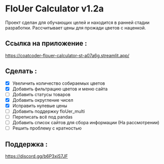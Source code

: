 # FloUer Calculator v1.2a
Проект сделан для обучающих целей и находится в ранней стадии разработки.
Рассчитывает цены для прожади цветов с наценкой.

## Ссылка на приложение :
https://coatcoder-flouer-calculator-st-a07a6g.streamlit.app/

## Сделать :
- [x] Увеличить количество собираемых цветов
- [x] Добавить фильтрацию цветов и меню сайта
- [ ] Добавить статусы товаров
- [x] Добавить округление чисел
- [x] Исправить нулевые цены
- [ ] Добавить поддержку floUer_multi
- [ ] Переписать всё под pandas
- [ ] Добавить список сайтов для сбора информации (На рассмотрении)
- [ ] Решить проблему с кратностью

## Поддержка : 

https://discord.gg/b6P3xjS7JF
